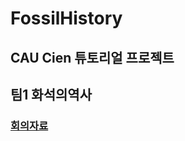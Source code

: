 # FossilHistory

## CAU Cien 튜토리얼 프로젝트 

## 팀1 화석의역사

### [회의자료](https://github.com/Peinilla/FossilHistory/tree/master/%ED%9A%8C%EC%9D%98%EC%9E%90%EB%A3%8C "회의자료")
